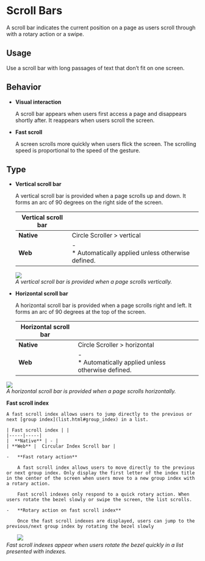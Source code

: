 # Scroll Bars

A scroll bar indicates the current position on a page as users scroll through with a rotary action or a swipe.

## Usage

Use a scroll bar with long passages of text that don’t fit on one screen.

## Behavior

-   **Visual interaction**

    A scroll bar appears when users first access a page and disappears shortly after. It reappears when users scroll the screen.

-   **Fast scroll**

    A screen scrolls more quickly when users flick the screen. The scrolling speed is proportional to the speed of the gesture.

## Type

-   **Vertical scroll bar**

    A vertical scroll bar is provided when a page scrolls up and down. It forms an arc of 90 degrees on the right side of the screen.

    | Vertical scroll bar | |
    |-----|-----|
    |  **Native** | Circle Scroller > vertical |
    | **Web** | -<br>\* Automatically applied unless otherwise defined. |

    ![](media/ui_components_10.13.3_1-850x174.png)  
    *A vertical scroll bar is provided when a page scrolls vertically.*

-   **Horizontal scroll bar**

    A horizontal scroll bar is provided when a page scrolls right and left. It forms an arc of 90 degrees at the top of the screen.

    | Horizontal scroll bar | |
    |-----|-----|
    |  **Native** | Circle Scroller > horizontal |
    |  **Web** | -<br>\* Automatically applied unless otherwise defined. |

  ![](media/ui_components_10.13.3_2-850x174.png)  
    *A horizontal scroll bar is provided when a page scrolls horizontally.*

<a name="fast_scroll_index"></a>
    **Fast scroll index**

    A fast scroll index allows users to jump directly to the previous or next [group index](list.html#group_index) in a list.

    | Fast scroll index | |
    |-----|-----|
    |  **Native** | - |
    | **Web** |  Circular Index Scroll bar |

    -   **Fast rotary action**

        A fast scroll index allows users to move directly to the previous or next group index. Only display the first letter of the index title in the center of the screen when users move to a new group index with a rotary action.

        Fast scroll indexes only respond to a quick rotary action. When users rotate the bezel slowly or swipe the screen, the list scrolls.

    -   **Rotary action on fast scroll index**

        Once the fast scroll indexes are displayed, users can jump to the previous/next group index by rotating the bezel slowly

       ![](media/ui_components_10.13.3_3-850x174.png)  
*Fast scroll indexes appear when users rotate the bezel quickly in a list presented with indexes.*
